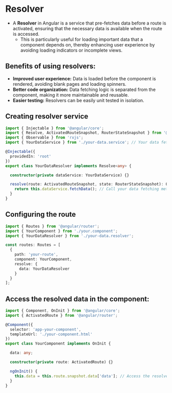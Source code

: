 

# Resolver

- A **Resolver** in Angular is a service that pre-fetches data before a route is activated, ensuring that the necessary data is available when the route is accessed.
  - This is particularly useful for loading important data that a component depends on, thereby enhancing user experience by avoiding loading indicators or incomplete views.

## Benefits of using resolvers:
  - **Improved user experience:** Data is loaded before the component is rendered, avoiding blank pages and loading spinners.
  - **Better code organization:** Data fetching logic is separated from the component, making it more maintainable and reusable.
  - **Easier testing:** Resolvers can be easily unit tested in isolation.

## Creating resolver service

```typescript
import { Injectable } from '@angular/core';
import { Resolve, ActivatedRouteSnapshot, RouterStateSnapshot } from '@angular/router';
import { Observable } from 'rxjs';
import { YourDataService } from './your-data.service'; // Your data fetching service

@Injectable({
  providedIn: 'root'
})
export class YourDataResolver implements Resolve<any> {

  constructor(private dataService: YourDataService) {}

  resolve(route: ActivatedRouteSnapshot, state: RouterStateSnapshot): Observable<any> {
    return this.dataService.fetchData(); // Call your data fetching method
  }
}
```

## Configuring the route

```typescript
import { Routes } from '@angular/router';
import { YourComponent } from './your.component';
import { YourDataResolver } from './your-data.resolver';

const routes: Routes = [
  {
    path: 'your-route',
    component: YourComponent,
    resolve: {
      data: YourDataResolver
    }
  }
];
```

## Access the resolved data in the component:

```typescript
import { Component, OnInit } from '@angular/core';
import { ActivatedRoute } from '@angular/router';

@Component({
  selector: 'app-your-component',
  templateUrl: './your-component.html'
})
export class YourComponent implements OnInit {

  data: any;

  constructor(private route: ActivatedRoute) {}

  ngOnInit() {
    this.data = this.route.snapshot.data['data']; // Access the resolved data
  }
}
```
